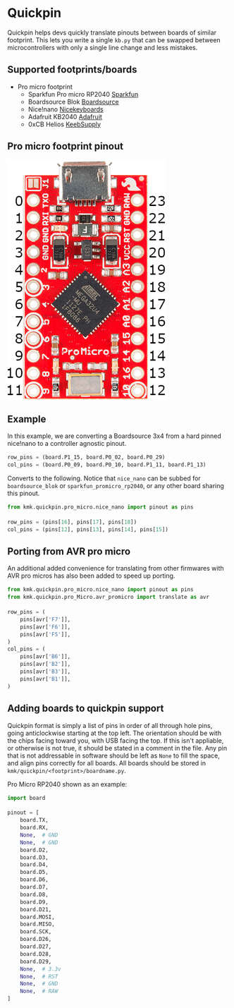 # Quickpin

Quickpin helps devs quickly translate pinouts between boards of similar footprint.
This lets you write a single `kb.py` that can be swapped between
microcontrollers with only a single line change and less mistakes. 

## Supported footprints/boards

- Pro micro footprint
  - Sparkfun Pro micro RP2040 [Sparkfun](https://www.sparkfun.com/products/18288)
  - Boardsource Blok [Boardsource](https://boardsource.xyz/store/628b95b494dfa308a6581622)
  - Nice!nano [Nicekeyboards](https://nicekeyboards.com/nice-nano/)
  - Adafruit KB2040 [Adafruit](https://www.adafruit.com/product/5302)
  - 0xCB Helios [KeebSupply](https://keeb.supply/products/0xcb-helios)

## Pro micro footprint pinout

![pro micro footprint pins](pro_micro_pinout.png)

## Example

In this example, we are converting a Boardsource 3x4 from a hard pinned
nice!nano to a controller agnostic pinout.

```python
row_pins = (board.P1_15, board.P0_02, board.P0_29)
col_pins = (board.P0_09, board.P0_10, board.P1_11, board.P1_13)
```

Converts to the following. Notice that `nice_nano` can be subbed for
`boardsource_blok` or `sparkfun_promicro_rp2040`, or any other board sharing
this pinout.

```python
from kmk.quickpin.pro_micro.nice_nano import pinout as pins

row_pins = (pins[16], pins[17], pins[18])
col_pins = (pins[12], pins[13], pins[14], pins[15])
```

## Porting from AVR pro micro

An additional added convenience for translating from other firmwares with AVR
pro micros has also been added to speed up porting.

```python
from kmk.quickpin.pro_micro.nice_nano import pinout as pins
from kmk.quickpin.pro_Micro.avr_promicro import translate as avr

row_pins = (
    pins[avr['F7']],
    pins[avr['F6']],
    pins[avr['F5']],
)
col_pins = (
    pins[avr['B6']],
    pins[avr['B2']],
    pins[avr['B3']],
    pins[avr['B1']],
)
```


## Adding boards to quickpin support

Quickpin format is simply a list of pins in order of all through hole pins,
going anticlockwise starting at the top left. The orientation should be with the
chips facing toward you, with USB facing the top. If this isn't appliable, or
otherwise is not true, it should be stated in a comment in the file. Any pin
that is not addressable in software should be left as `None` to fill the space,
and align pins correctly for all boards. All boards should be stored in 
`kmk/quickpin/<footprint>/boardname.py`.

Pro Micro RP2040 shown as an example:
```python
import board

pinout = [
    board.TX,
    board.RX,
    None,  # GND
    None,  # GND
    board.D2,
    board.D3,
    board.D4,
    board.D5,
    board.D6,
    board.D7,
    board.D8,
    board.D9,
    board.D21,
    board.MOSI,
    board.MISO,
    board.SCK,
    board.D26,
    board.D27,
    board.D28,
    board.D29,
    None,  # 3.3v
    None,  # RST
    None,  # GND
    None,  # RAW
]

```

